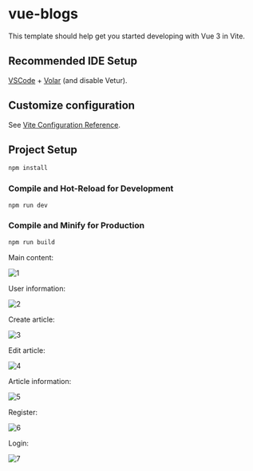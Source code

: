 # vue-blogs

This template should help get you started developing with Vue 3 in Vite.

## Recommended IDE Setup

[VSCode](https://code.visualstudio.com/) + [Volar](https://marketplace.visualstudio.com/items?itemName=Vue.volar) (and disable Vetur).

## Customize configuration

See [Vite Configuration Reference](https://vitejs.dev/config/).

## Project Setup

```sh
npm install
```

### Compile and Hot-Reload for Development

```sh
npm run dev
```

### Compile and Minify for Production

```sh
npm run build
```

Main content:

![1](https://github.com/azim-abdulhanov/vue-blogs/assets/133730471/6e307386-3b2c-41e4-9278-fc6d0bf2119c)

User information:

![2](https://github.com/azim-abdulhanov/vue-blogs/assets/133730471/651a60e4-506d-4f49-a592-c0e260abcf2a)

Create article:

![3](https://github.com/azim-abdulhanov/vue-blogs/assets/133730471/e62b6e9b-5089-4a83-8613-11298124b349)

Edit article:

![4](https://github.com/azim-abdulhanov/vue-blogs/assets/133730471/ad1032a4-7638-408e-8735-8a21e12e449b)

Article information:

![5](https://github.com/azim-abdulhanov/vue-blogs/assets/133730471/653b1310-72c4-41be-93e3-0120265f169e)

Register:

![6](https://github.com/azim-abdulhanov/vue-blogs/assets/133730471/5f8c41ea-638b-4d66-a83b-b8fabcb75379)

Login:

![7](https://github.com/azim-abdulhanov/vue-blogs/assets/133730471/db252277-5adc-4ee8-8c8a-34a1a211719d)

